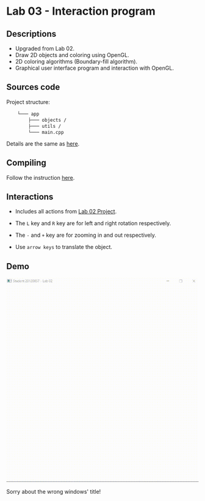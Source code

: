 # Lab 03 - Interaction program

## Descriptions

- Upgraded from Lab 02.
- Draw 2D objects and coloring using OpenGL.
- 2D coloring algorithms (Boundary-fill algorithm).
- Graphical user interface program and interaction with OpenGL.



## **Sources code**

Project structure:
``` 
    └─── app
        ├─── objects /
        ├─── utils /
        └─── main.cpp
```

Details are the same as [here](../lab-01/README.md).

## **Compiling**

Follow the instruction [here](../lab-01/README.md).

## **Interactions**

- Includes all actions from [Lab 02 Project](../lab-02/README.md).

- The `L` key and `R` key are for left and right rotation respectively. 

- The `-` and `+` key are for zooming in and out respectively.

- Use `arrow keys` to translate the object.

## **Demo**

<p align="center">
    <img src="demo/demo.gif">
</p>


Sorry about the wrong windows' title!